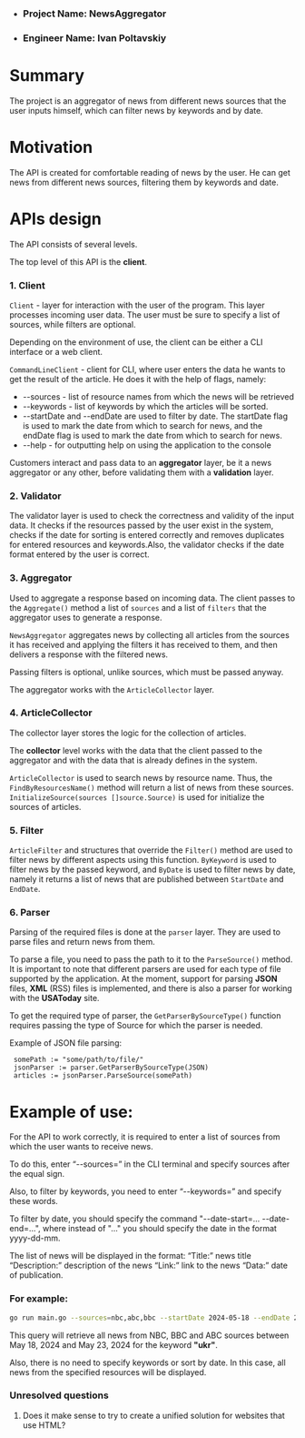 - ### Project Name: NewsAggregator
- ### Engineer Name: Ivan Poltavskiy

# Summary

The project is an aggregator of news from different news sources that the
user inputs himself, which can filter news by keywords and by date.

# Motivation

The API is created for comfortable reading of news by the user.
He can get news from different news sources, filtering them by keywords and
date.

# APIs design

The API consists of several levels.

The top level of this API is the **client**.

### 1. Client

`Client` - layer for interaction with the user of the program.
This layer processes incoming user data. The user must be sure to specify a list
of sources,
while filters are optional.

Depending on the environment of use, the client can be either a CLI
interface or a web client.

`CommandLineClient` - client for CLI, where user enters the data he wants to
get the result of the article. He does it with the help of flags, namely:

- --sources - list of resource names from which the news will be retrieved
- --keywords - list of keywords by which the articles will be sorted.
- --startDate and --endDate are used to filter by date. The startDate flag is
  used
  to mark the date from which to search for news, and the endDate flag is used
  to mark the date from which to search for news.
- --help - for outputting help on using the application to the console

Customers interact and pass data to an **aggregator**
layer, be it a news aggregator or any other, before validating them with a
**validation** layer.

### 2. Validator

The validator layer is used to check the correctness and validity of the input
data.
It checks if the resources passed by the user exist in the system, checks if the
date for sorting is entered correctly and removes duplicates for entered
resources and keywords.Also, the validator checks if the date format entered by
the user is correct.

### 3. Aggregator

Used to aggregate a response based on incoming data. The client passes to the
`Aggregate()` method a list of `sources` and a list of `filters` that the
aggregator uses to generate a response.

`NewsAggregator` aggregates news by collecting all articles from the sources it
has received and applying the filters it has received to them, and then delivers
a response with the filtered news.

Passing filters is optional, unlike sources, which must be passed anyway.

The aggregator works with the `ArticleCollector` layer.

### 4. ArticleCollector

The collector layer stores the logic for the collection of articles.

The **collector** level works with the data that the client passed to the
aggregator and with the data that is already defines in the system.

`ArticleCollector` is used to search news by resource name.
Thus, the `FindByResourcesName()` method will return a list of news from these
sources. `InitializeSource(sources []source.Source)` is used for initialize
the sources of articles.

### 5. Filter

`ArticleFilter` and structures that override the `Filter()` method are used to
filter news by different aspects using this function.
`ByKeyword` is used to filter news by the passed keyword, and `ByDate`
is used to filter news by date, namely it returns a list of news that are
published between `StartDate` and `EndDate`.

### 6. Parser

Parsing of the required files is done at the `parser` layer. They are used to
parse files and return news from them.

To parse a file, you need to pass the path to it to the `ParseSource()` method.
It is important to note that different
parsers are used for each type of file supported by the application. At the
moment, support for parsing **JSON** files, **XML** (RSS) files is implemented,
and
there is also a parser for working with the **USAToday** site.

To get the required type of parser, the `GetParserBySourceType()` function
requires passing the type of Source for which the parser is needed.

Example of JSON file parsing:

```
 somePath := "some/path/to/file/"
 jsonParser := parser.GetParserBySourceType(JSON)
 articles := jsonParser.ParseSource(somePath)
```

# Example of use:

For the API to work correctly, it is required to enter a list of sources from
which the user wants to receive news.

To do this, enter “--sources=” in the CLI terminal
and specify sources after the equal sign.

Also, to filter by keywords, you need to enter “--keywords=”
and specify these words.

To filter by date, you should specify the command
"--date-start=... --date-end=...",
where instead of "..." you should specify the date in the format yyyy-dd-mm.

The list of news will be displayed in the format:
“Title:” news title
“Description:” description of the news
“Link:” link to the news
“Data:” date of publication.

### For example:

```bash
go run main.go --sources=nbc,abc,bbc --startDate 2024-05-18 --endDate 2024-05-23 --keywords=ukr
```

This query will retrieve all news from NBC, BBC and ABC sources between May 18,
2024 and May 23, 2024 for the keyword **"ukr"**.

Also, there is no need to specify keywords or sort by date. In this case,
all news from the specified resources will be displayed.

### Unresolved questions

1. Does it make sense to try to create a unified solution for websites that use
   HTML?